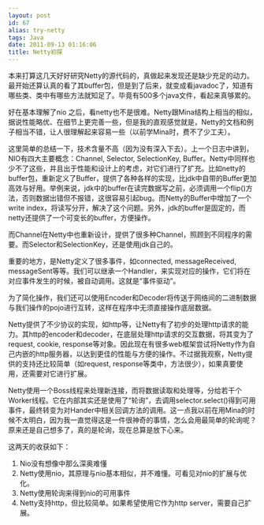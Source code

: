 ```yaml
---
layout: post
id: 67
alias: try-netty
tags: Java
date: 2011-09-13 01:16:06
title: Netty初探
---
```


本来打算这几天好好研究Netty的源代码的，真做起来发现还是缺少充足的动力。最开始还算认真的看了其buffer包，但是到了后来，就变成看javadoc了，知道有哪些类、类中有哪些方法就知足了。毕竟有500多个java文件，看起来真够累的。

好在基本理解了nio 之后，看netty也不是很难。Netty跟Mina结构上相当的相似，据说性能略优、在细节上更完善一些，但是我的直观感觉就是，Netty的文档和例子相当不错，让人很理解起来容易一些（以前学Mina时，费不了少工夫）。

这里简单的总结一下，技术含量不高（因为没有深入下去）。上一个日志中讲到，NIO有四大主要概念：Channel, Selector, SelectionKey, Buffer。Netty中同样也少不了这些，并且出于性能和设计上的考虑，对它们进行了扩充。比如netty的buffer包，重新定义了Buffer，提供了各种各样的实现，比jdk中自带的Buffer更加高效与好用。举例来说，jdk中的buffer在读完数据写之前，必须调用一个flip()方法，否则数据出错但不报错，这很容易引起bug。而Netty的Buffer中增加了一个write index，将读写分开，解决了这个问题。另外，jdk的buffer是固定的，而netty还提供了一个可变长的buffer，方便操作。

而Channel在Netty中也重新设计，提供了很多种Channel，照顾到不同程序的需要。而Selector和SelectionKey，还是使用jdk自己的。

重要的地方，是Netty定义了很多事件，如connected, messageReceived, messageSent等等。我们可以继承一个Handler，来实现对应的操作，它们将在对应事件发生的时候，被自动调用。这就是“事件驱动”。

为了简化操作，我们还可以使用Encoder和Decoder将传送于网络间的二进制数据与我们操作的pojo进行互转，这样在程序中无须直接操作底层数据。

Netty提供了不少协议的实现，如http等，让Netty有了初步的处理http请求的能力。其http的encoder和decoder，在底层处理http请求的交互数据，将其变为了request, cookie, response等对象。因此现在有很多web框架尝试将Netty作为自己内嵌的http服务器，以达到更佳的性能与方便的操作。不过据我观察，Netty提供的支持还比较简单（如request, response等类中，方法很少），如果真要使用，还需要对它进行扩展。

Netty使用一个Boss线程来处理新连接，而将数据读取和处理等，分给若干个Worker线程。它在内部其实还是使用了“轮询”，去调用selector.select()得到可用事件，最终转变为对Hander中相关回调方法的调用。这一点我以前在用Mina的时候不太明白，因为我一直觉得这是一件很神奇的事情，怎么会用最简单的轮询呢？原来还是自己想多了，真的是轮询，现在总算是放下心来。

这两天的收获如下：

1.  Nio没有想像中那么深奥难懂
2.  Netty使用nio，其原理与nio基本相似，并不难懂。可看见对nio的扩展与优化。
3.  Netty使用轮询来得到nio的可用事件
4.  Netty支持http，但比较简单。如果希望使用它作为http server，需要自己扩展。
